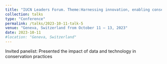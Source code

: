 ```yaml
---
title: "IUCN Leaders Forum. Theme:Harnessing innovation, enabling conservation."
collection: talks
type: "Conference"
permalink: /talks/2023-10-11-talk-5
venue: "Geneva, Switzerland from October 11 – 13, 2023"
date: 2023-10-11
#location: "Geneva, Switzerland"
---
```


Invited panelist: Presented the impact of data and technology in conservation practices
